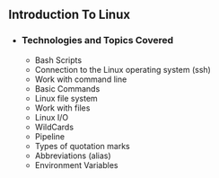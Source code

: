 ## Introduction To Linux

- ### Technologies and Topics Covered
  - Bash Scripts
  - Connection to the Linux operating system (ssh)
  - Work with command line
  - Basic Commands
  - Linux file system
  - Work with files
  - Linux I/O
  - WildCards
  - Pipeline
  - Types of quotation marks
  - Abbreviations (alias)
  - Environment Variables

